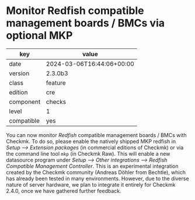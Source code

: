 [//]: # (werk v2)
# Monitor Redfish compatible management boards / BMCs via optional MKP

key        | value
---------- | ---
date       | 2024-03-06T16:44:06+00:00
version    | 2.3.0b3
class      | feature
edition    | cre
component  | checks
level      | 1
compatible | yes

You can now monitor _Redfish_ compatible management boards / BMCs with Checkmk.
To do so, please enable the natively shipped MKP redfish in _Setup --> Extension packages_ (in commercial editions of Checkmk) or via the command line tool `mkp` (in Checkmk Raw).
This will enable a new datasource program under _Setup --> Other integrations --> Redfish Compatible Management Controller_.
This is an experimental integration created by the Checkmk community (Andreas Döhler from Bechtle), which has already been tested in many environments.
However, due to the diverse nature of server hardware, we plan to integrate it entirely for Checkmk 2.4.0, once we have gathered further feedback.
